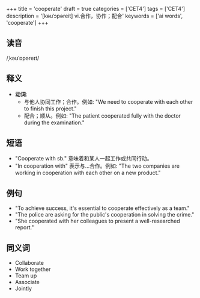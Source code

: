 +++
title = 'cooperate'
draft = true
categories = ['CET4']
tags = ['CET4']
description = '[kəuˈɔpəreit] vi.合作，协作；配合'
keywords = ['ai words', 'cooperate']
+++

## 读音
/ˌkəʊˈɒpəreɪt/

## 释义
- **动词**: 
    - 与他人协同工作；合作。例如: "We need to cooperate with each other to finish this project."
    - 配合；顺从。例如: "The patient cooperated fully with the doctor during the examination."

## 短语
- "Cooperate with sb." 意味着和某人一起工作或共同行动。
- "In cooperation with" 表示与…合作。例如: "The two companies are working in cooperation with each other on a new product."

## 例句
- "To achieve success, it's essential to cooperate effectively as a team."
- "The police are asking for the public's cooperation in solving the crime."
- "She cooperated with her colleagues to present a well-researched report."

## 同义词
- Collaborate
- Work together
- Team up
- Associate
- Jointly
